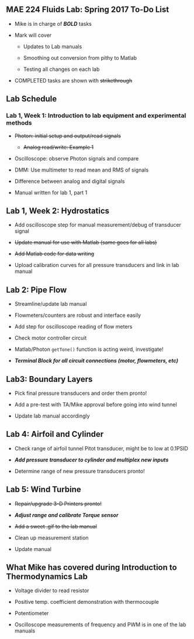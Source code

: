 ## MAE 224 Fluids Lab: Spring 2017 To-Do List

- Mike is in charge of **_BOLD_** tasks

- Mark will cover

    * Updates to Lab manuals

    * Smoothing out conversion from pithy to Matlab

    * Testing all changes on each lab

- COMPLETED tasks are shown with ~~strikethrough~~

## Lab Schedule

### Lab 1, Week 1: Introduction to lab equipment and experimental methods

- ~~Photon: initial setup and output/read signals~~

    * ~~Analog read/write: Example 1~~

- Oscilloscope: observe Photon signals and compare

- DMM: Use multimeter to read mean and RMS of signals

- Difference between analog and digital signals

- Manual written for lab 1, part 1

## Lab 1, Week 2: Hydrostatics

- Add oscilloscope step for manual measurement/debug of transducer signal

- ~~Update manual for use with Matlab (same goes for all labs)~~
- ~~Add Matlab code for data writing~~

- Upload calibration curves for all pressure transducers and link in lab manual

## Lab 2: Pipe Flow

- Streamline/update lab manual

- Flowmeters/counters are robust and interface easily

- Add step for oscilloscope reading of flow meters

- Check motor controller circuit

- Matlab/Photon `getTone()` function is acting weird, investigate!

- **_Terminal Block for all circuit connections (motor, flowmeters, etc)_**

## Lab3: Boundary Layers

- Pick final pressure transducers and order them pronto!

- Add a pre-test with TA/Mike approval before going into wind tunnel

- Update lab manual accordingly

## Lab 4: Airfoil and Cylinder

- Check range of airfoil tunnel Pitot transducer, might be to low at 0.1PSID

- **_Add pressure transducer to cylinder and multiplex new inputs_**

- Determine range of new pressure transducers pronto!

## Lab 5: Wind Turbine

- ~~Repair/upgrade 3-D Printers pronto!~~

- **_Adjust range and calibrate Torque sensor_**

- ~~Add a sweet .gif to the lab manual~~

- Clean up measurement station

- Update manual

## What Mike has covered during Introduction to Thermodynamics Lab

- Voltage divider to read resistor

- Positive temp. coefficient demonstration with thermocouple

- Potentiometer

- Oscilloscope measurements of frequency and PWM is in one of the lab manuals

